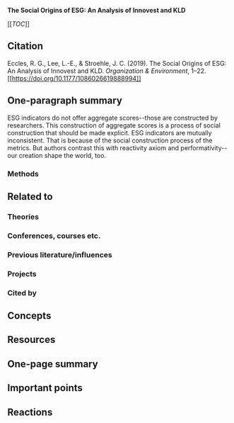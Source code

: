 **The Social Origins of ESG: An Analysis of Innovest and KLD**

[[_TOC_]]

## Citation

Eccles, R. G., Lee, L.-E., & Stroehle, J. C. (2019). The Social Origins of ESG: An Analysis of Innovest and KLD. *Organization & Environment*, 1–22. [[https://doi.org/10.1177/1086026619888994]]

## One-paragraph summary

ESG indicators do not offer aggregate scores--those are constructed by researchers. This construction of aggregate scores is a process of social construction that should be made explicit. ESG indicators are mutually inconsistent. That is because of the social construction process of the metrics. But authors contrast this with reactivity axiom and performativity--our creation shape the world, too.

### Methods

## Related to

### Theories

### Conferences, courses etc.

### Previous literature/influences

### Projects

### Cited by

## Concepts

## Resources

## One-page summary

## Important points

## Reactions
